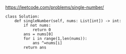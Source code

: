 https://leetcode.com/problems/single-number/
```
class Solution:
    def singleNumber(self, nums: List[int]) -> int:
        if not nums:
            return 0
        ans = nums[0]
        for i in range(1,len(nums)):
            ans ^=nums[i]
        return ans
```            
